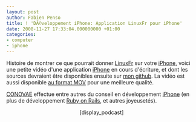 ```yaml
---
layout: post
author: Fabien Penso
title: ! 'DÃ©veloppement iPhone: Application LinuxFr pour iPhone'
date: 2008-11-27 17:33:04.000000000 +01:00
categories:
- computer
- iphone
---
```

Histoire de montrer ce que pourrait donner <a href="http://linuxfr.org/">LinuxFr</a> sur votre <a href="http://www.apple.com/fr/iphone/">iPhone</a>, voici une petite vidéo d'une application <a href="http://www.apple.com/fr/iphone/">iPhone</a> en cours d'écriture, et dont les sources devraient être disponibles ensuite sur <a href="http://github.com/penso/">mon github</a>. La vidéo est aussi disponible <a href="http://penso.info/tmp/iphone/linuxfr.mov">au format MOV</a> pour une meilleure qualité.

<a href="http://www.conovae.com">CONOVAE</a> effectue entre autres du conseil en développement <a href="http://www.apple.com/fr/iphone/">iPhone</a> (en plus de développement <a href="http://www.rubyonrails.org/">Ruby on Rails</a>, et autres joyeusetés).

<div style="text-align: center;">[display_podcast]</div>
